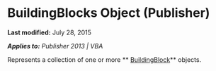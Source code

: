 
# BuildingBlocks Object (Publisher)

 **Last modified:** July 28, 2015

 _**Applies to:** Publisher 2013 | VBA_

Represents a collection of one or more  ** [BuildingBlock](e0ffded4-2fc7-b163-a12b-a06cf75c2826.md)** objects.

